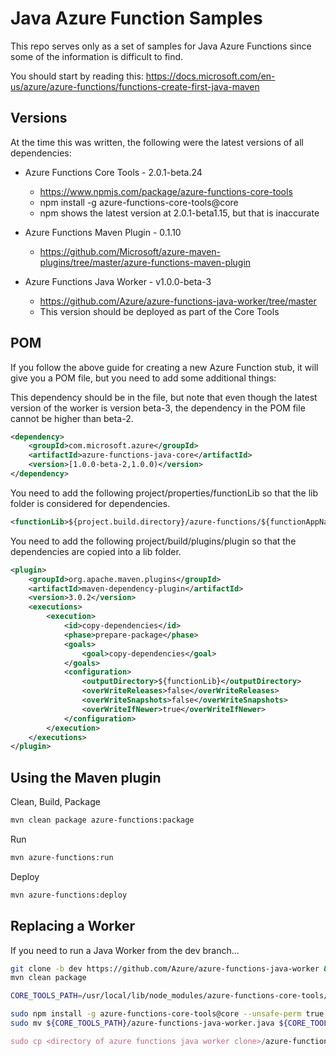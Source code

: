 # Java Azure Function Samples

This repo serves only as a set of samples for Java Azure Functions since some of the information is difficult to find.

You should start by reading this:
https://docs.microsoft.com/en-us/azure/azure-functions/functions-create-first-java-maven 

## Versions

At the time this was written, the following were the latest versions of all dependencies:

* Azure Functions Core Tools - 2.0.1-beta.24
  * https://www.npmjs.com/package/azure-functions-core-tools
  * npm install -g azure-functions-core-tools@core
  * npm shows the latest version at 2.0.1-beta1.15, but that is inaccurate

* Azure Functions Maven Plugin - 0.1.10
  * https://github.com/Microsoft/azure-maven-plugins/tree/master/azure-functions-maven-plugin 

* Azure Functions Java Worker - v1.0.0-beta-3
  * https://github.com/Azure/azure-functions-java-worker/tree/master 
  * This version should be deployed as part of the Core Tools

## POM

If you follow the above guide for creating a new Azure Function stub, it will give you a POM file, but you need to add some additional things:

This dependency should be in the file, but note that even though the latest version of the worker is version beta-3, the dependency in the POM file cannot be higher than beta-2.

```xml
<dependency>
    <groupId>com.microsoft.azure</groupId>
    <artifactId>azure-functions-java-core</artifactId>
    <version>[1.0.0-beta-2,1.0.0)</version>
</dependency>
```

You need to add the following project/properties/functionLib so that the lib folder is considered for dependencies.

```xml
<functionLib>${project.build.directory}/azure-functions/${functionAppName}/lib</functionLib>
```

You need to add the following project/build/plugins/plugin so that the dependencies are copied into a lib folder.

```xml
<plugin>
    <groupId>org.apache.maven.plugins</groupId>
    <artifactId>maven-dependency-plugin</artifactId>
    <version>3.0.2</version>
    <executions>
        <execution>
            <id>copy-dependencies</id>
            <phase>prepare-package</phase>
            <goals>
                <goal>copy-dependencies</goal>
            </goals>
            <configuration>
                <outputDirectory>${functionLib}</outputDirectory>
                <overWriteReleases>false</overWriteReleases>
                <overWriteSnapshots>false</overWriteSnapshots>
                <overWriteIfNewer>true</overWriteIfNewer>
            </configuration>
        </execution>
    </executions>
</plugin>

```

## Using the Maven plugin

Clean, Build, Package

```bash
mvn clean package azure-functions:package
```

Run

```bash
mvn azure-functions:run
```

Deploy

```bash
mvn azure-functions:deploy
```

## Replacing a Worker

If you need to run a Java Worker from the dev branch...

```bash
git clone -b dev https://github.com/Azure/azure-functions-java-worker && cd azure-functions-java-worker
mvn clean package

CORE_TOOLS_PATH=/usr/local/lib/node_modules/azure-functions-core-tools/bin/workers/java/

sudo npm install -g azure-functions-core-tools@core --unsafe-perm true
sudo mv ${CORE_TOOLS_PATH}/azure-functions-java-worker.java ${CORE_TOOLS_PATH/azure-functions-java-worker.java.current

sudo cp <directory of azure functions java worker clone>/azure-functions-java-worker/target/azure-functions-java-worker-1.0.0-beta-2.jar ${CORE_TOOLS_PATH}/azure-functions-java-worker.jar
```